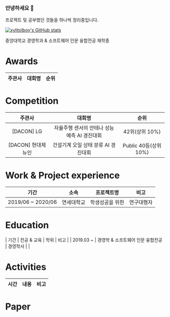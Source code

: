 ### 안녕하세요 👋
프로젝트 및 공부했던 것들을 하나씩 정리중입니다.  

[![xylitolboy's GitHub stats](https://github-readme-stats.vercel.app/api?username=xylitolboy&show_icons=true)](https://github.com/xylitolboy/github-readme-stats)<br/>

중앙대학교 경영학과 & 소프트웨어 인문 융합전공 재학중 <br/>
       
   
# Awards
| 주관사 | 대회명 | 순위 | 
| :------: | :------:| :------:|


# Competition
| 주관사 | 대회명 | 순위 |
| :------: | :------:| :------:|
| [DACON] LG | 자율주행 센서의 안테나 성능 예측 AI 경진대회 | 42위(상위 10%) |
| [DACON] 현대제뉴인 | 건설기계 오일 상태 분류 AI 경진대회 | Public 40등(상위 10%) |

# Work & Project experience 
| 기간 | 소속 | 프로젝트명 | 비고 |
| :------: | :------: | :------: | :------: |
|2019/06 ~ 2020/06| 연세대학교 | 학생성공을 위한  | 연구대행자 |

# Education
| 기간 | 전공 & 교육 | 학위 | 비고 |
| 2019.03 ~  | 경영학 & 소프트웨어 인문 융합전공 | 경영학사 |  |


# Activities
| 시간 | 내용 | 비고 |
| :------: | :------: | :------: |



# Paper
